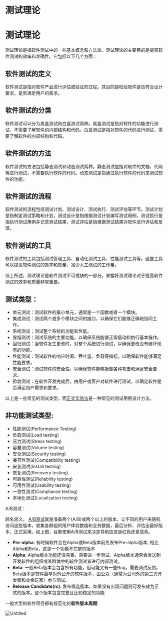 # 测试理论

# 测试理论

测试理论是指软件测试中的一些基本概念和方法论。测试理论的主要目的是提高软件测试的效率和准确性。它包括以下几个方面：

## 软件测试的定义

软件测试是指对软件产品进行评估或验证的过程。其目的是检验软件是否符合设计要求，是否满足用户的需求。

## 软件测试的分类

软件测试可以分为黑盒测试和白盒测试两种。黑盒测试是指对软件的功能进行测试，不需要了解软件的内部结构和代码。白盒测试是指对软件的代码进行测试，需要了解软件的内部结构和代码。

## 软件测试的方法

软件测试的方法包括静态测试和动态测试两种。静态测试是指对软件的文档、代码等进行测试，不需要执行软件的代码。动态测试是指通过执行软件的代码来测试软件的功能。

## 软件测试的流程

软件测试的流程包括测试计划、测试设计、测试执行、测试评估等环节。测试计划是指制定测试策略和计划，测试设计是指根据测试计划编写测试用例，测试执行是指执行测试用例并记录测试结果，测试评估是指根据测试结果对软件进行评估和反馈。

## 软件测试的工具

软件测试的工具包括测试管理工具、自动化测试工具、性能测试工具等。这些工具可以提高软件测试的效率和质量，减少人工测试的工作量。

综上所述，测试理论是软件测试不可或缺的一部分，掌握好测试理论对于提高软件测试的效率和质量非常重要。

## 测试类型：

- 单元测试：测试软件的最小单元，通常是一个函数或者一个模块。
- 集成测试：测试两个或多个模块之间的接口，以确保它们能够正确地协同工作。
- 系统测试：测试整个系统的功能和性能。
- 冒烟测试：测试系统的主要功能，以确保系统能够正常启动和执行基本操作。
- 回归测试：当软件发生更改时，对整个系统进行测试，以确保更改没有破坏现有的功能。
- 性能测试：测试软件的响应时间、吞吐量、负载等指标，以确保软件能够满足性能要求。
- 安全测试：测试软件的安全性，以确保软件能够抵御各种攻击和满足安全要求。
- 验收测试：在软件开发完成后，由用户或客户对软件进行测试，以确定软件是否满足用户需求和要求。

以上是一些常见的测试类型。而[正交实验法](%E7%94%A8%E4%BE%8B%E8%AE%BE%E8%AE%A1%20e96e60034f6a44fa8d4b4a765217d804/%E6%AD%A3%E4%BA%A4%E5%AE%9E%E9%AA%8C%E6%B3%95%20f8e99f427a67403caa92bf3b94638c63.md)是一种常见的测试用例设计方法。

## 非功能测试类型:

- 性能测试(Performance Testing)
- 负载测试(Load testing)
- 压力测试(Stress testing)
- 容量测试(Volume testing)
- 安全测试(Security testing)
- 兼容性测试(Compatibility testing)
- 安装测试(Install testing)
- 恢复测试(Recovery testing)
- 可靠性测试(Reliability testing)
- 可用性测试(Usability testing)
- 一致性测试(Compliance testing)
- 本地化测试(Localization testing)

A/B测试：

顾名思义， [A/B测试](https://maxket.com/ab-test-best-practice/)就是准备两个(A/B)或两个以上的版本，让不同的用户来随机访问这些版本，收集各群组的用户体验数据和业务数据，最后分析、评估出最好版本，正式采用。如上图，谷歌使用A/B测试来决定导航应该是红色还是蓝色。

- **Pre-alpha**: 有时候软件会在Alpha或Beta版本前先发布Pre-alpha版本, 相比Alpha和Beta，这是一个功能不完整的版本
- **Alpha**: Alpha版本功能还没完善，需要进一步测试。Alpha版本通常会发送到开发软件的组织或某群体中的软件测试者进行内部测试。
- **Beta**: 一般Beta版本会包含所有功能，但可能又有一些Bug，需要调试反馈。 Beta版本是软件最早对外公开的软件版本，由公众（通常为公司外的第三方开发者和业余玩家）参与测试。
- **Release Candidate(rc)**: 发布候选版本，如果没有出现问题则可发布成为正式的版本。这个版本包含完整且比较稳定的功能

一般大型的软件项目都有规范化的**软件版本周期**:

![Untitled](%E6%B5%8B%E8%AF%95%E7%90%86%E8%AE%BA%2048b587a6e8324031afd6aeefa7200b8d/Untitled.png)